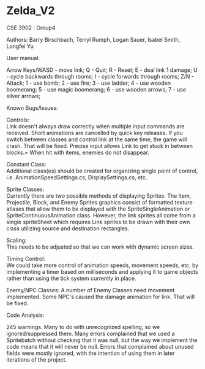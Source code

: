 # Zelda_V2

CSE 3902 : Group4

Authors: Barry Birschbach, Terryl Rumph, Logan Sauer, Isabel Smith, Longfei Yu

User manual:

Arrow Keys/WASD - move link;
Q - Quit;
R - Reset;
E - deal link 1 damage;
U - cycle backwards through rooms;
I - cycle forwards through rooms;
Z/N - Attack;
1 - use bomb;
2 - use fire;
3 - use ladder;
4 - use wooden boomerang;
5 - use magic boomerang;
6 - use wooden arrows;
7 - use silver arrows;

Known Bugs/Issues:

Controls:  
Link doesn't always draw correctly when multiple input commands are received. Short animations are cancelled by quick key releases. 
If you switch between classes and control link at the same time, the game will crash. That will be fixed. 
Precise input allows Link to get stuck in between blocks.=
When hit with items, enemies do not disappear.


Constant Class:  
Additional class(es) should be created for organizing single point of control, i.e. AnimationSpeedSettings.cs, DisplaySettings.cs, etc.

Sprite Classes:  
Currently there are two possible methods of displaying Sprites:  The Item, Projectile, Block, and Enemy Sprites graphics consist of formatted texture atlases that allow them to be displayed with the SpriteSingleAnimation or SpriteContinuousAnimation class.  However, the link sprites all come from a single spriteSheet which requires Link sprites to be drawn with their own class utilizing source and destination rectangles.

Scaling:  
This needs to be adjusted so that we can work with dynamic screen sizes.

Timing Control:  
We could take more control of animation speeds, movement speeds, etc.  by implementing a timer based on milliseconds and applying it to game objects rather than using the tick system currently in place.

Enemy/NPC Classes:
A number of Enemy Classes need movement implemented. Some NPC's caused the damage animation for link. That will be fixed.

Code Analysis:

245 warnings. Many to do with unrecognized spelling, so we ignored/suppressed them. Many errors complained that we used a Spritebatch without checking that it was null, but the way we implement the code means that it will never be null. Errors that complained about unused fields were mostly ignored, with the intention of using them in later iterations of the project.



